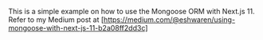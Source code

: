 This is a simple example on how to use the Mongoose ORM with Next.js 11.
Refer to my Medium post at [https://medium.com/@eshwaren/using-mongoose-with-next-js-11-b2a08ff2dd3c]
